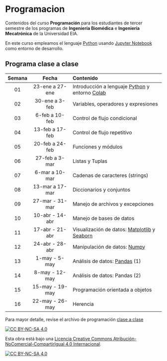 # Programacion
Contenidos del curso **Programación** para los estudiantes de tercer semestre de los programas de **Ingeniería Biomédica** e **Ingeniería Mecatrónica** de la Universidad EIA.

En este curso empleamos el lenguaje [Python](https://www.python.org/) usando [Jupyter Notebook](https://jupyter.org/) como entorno de desarrollo.

## Programa clase a clase

|**Semana**| **Fecha**|**Contenido**|
|:-----:|:-------------:|:------------------|
|01	| 23-ene a 27-ene	|Introducción a lenguaje [Python](http://www.python.org) y entorno [Colab](http://colab.research.google.com)|
|02	| 30-ene a 3-feb	| Variables, operadores y expresiones|	
|03	| 6-feb a 10-feb	| Control de flujo condicional|
|04	| 13-feb a 17-feb	| Control de flujo repetitivo|
|05	| 20-feb a 24-feb	| Funciones y módulos|
|06	| 27-feb a 3-mar	| Listas y Tuplas|
|07	| 6-mar a 10-mar	| Cadenas de caracteres (strings)|
|08	| 13-mar a 17-mar	| Diccionarios y conjuntos|
|09	| 27-mar - 31-mar	| Manejo de archivos y excepciones|
|10	| 10-abr - 14-abr	| Manejo de bases de datos|
|11	| 17-abr - 21-abr	| Visualización de datos: [Matplotlib](https://matplotlib.org/) y [Seaborn](https://seaborn.pydata.org/)|
|12	| 24-abr - 28-abr	| Manipulación de datos: [Numpy](https://numpy.org/)|
|13	| 1-may - 5-may		| Análisis de datos: [Pandas](https://pandas.pydata.org/) (1)|	
|14	| 8-may - 12-may	| Análisis de datos: Pandas (2)|
|15	| 15-may - 19-may	| Programación orientada a objetos|
|16	| 22-may - 26-may	| Herencia|

Para mayor detalle, revise el archivo de programación <a href="Material/Planeación_Clase_A_Clase.xlsx"> clase a clase </a>

[![CC BY-NC-SA 4.0][cc-by-nc-sa-shield]][cc-by-nc-sa]

Esta obra está bajo una
[Licencia Creative Commons Atribución-NoComercial-CompartirIgual 4.0 Internacional][cc-by-nc-sa].

[![CC BY-NC-SA 4.0][cc-by-nc-sa-image]][cc-by-nc-sa]

[cc-by-nc-sa]: https://creativecommons.org/licenses/by-nc-sa/4.0/deed.es
[cc-by-nc-sa-image]: https://licensebuttons.net/l/by-nc-sa/4.0/88x31.png
[cc-by-nc-sa-shield]: https://img.shields.io/badge/License-CC%20BY--NC--SA%204.0-lightgrey.svg